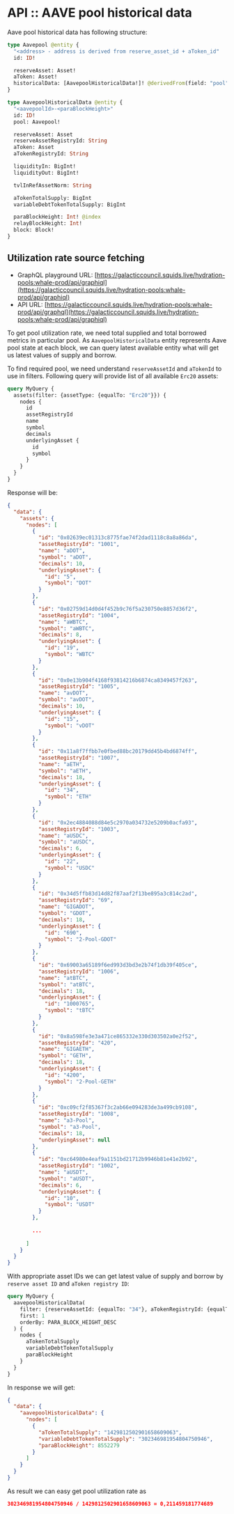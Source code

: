# API :: AAVE pool historical data

Aave pool historical data has following structure:

```graphql
type Aavepool @entity {
  "<address> - address is derived from reserve_asset_id + aToken_id"
  id: ID!

  reserveAsset: Asset!
  aToken: Asset!
  historicalData: [AavepoolHistoricalData!]! @derivedFrom(field: "pool")
}

type AavepoolHistoricalData @entity {
  "<aavepoolId>-<paraBlockHeight>"
  id: ID!
  pool: Aavepool!

  reserveAsset: Asset
  reserveAssetRegistryId: String
  aToken: Asset
  aTokenRegistryId: String

  liquidityIn: BigInt!
  liquidityOut: BigInt!

  tvlInRefAssetNorm: String

  aTokenTotalSupply: BigInt
  variableDebtTokenTotalSupply: BigInt

  paraBlockHeight: Int! @index
  relayBlockHeight: Int!
  block: Block!
}
```

## Utilization rate source fetching

- GraphQL playground URL: [https://galacticcouncil.squids.live/hydration-pools:whale-prod/api/graphiql](https://galacticcouncil.squids.live/hydration-pools:whale-prod/api/graphiql)
- API URL: [https://galacticcouncil.squids.live/hydration-pools:whale-prod/api/graphql](https://galacticcouncil.squids.live/hydration-pools:whale-prod/api/graphiql)

To get pool utilization rate, we need total supplied and total borrowed metrics in particular pool. As `AavepoolHistoricalData` entity represents Aave pool state at each block, we can query latest available entity what will get us latest values of supply and borrow.

To find required pool, we need understand `reserveAssetId` and `aTokenId` to use in filters. Following query will provide list of all available `Erc20` assets:

```graphql
query MyQuery {
  assets(filter: {assetType: {equalTo: "Erc20"}}) {
    nodes {
      id
      assetRegistryId
      name
      symbol
      decimals
      underlyingAsset {
        id
        symbol
      }
    }
  }
} 
```

Response will be:

```json
{
  "data": {
    "assets": {
      "nodes": [
        {
          "id": "0x02639ec01313c8775fae74f2dad1118c8a8a86da",
          "assetRegistryId": "1001",
          "name": "aDOT",
          "symbol": "aDOT",
          "decimals": 10,
          "underlyingAsset": {
            "id": "5",
            "symbol": "DOT"
          }
        },
        {
          "id": "0x02759d14d0d4f452b9c76f5a230750e8857d36f2",
          "assetRegistryId": "1004",
          "name": "aWBTC",
          "symbol": "aWBTC",
          "decimals": 8,
          "underlyingAsset": {
            "id": "19",
            "symbol": "WBTC"
          }
        },
        {
          "id": "0x0e13b904f4168f93814216b6874ca8349457f263",
          "assetRegistryId": "1005",
          "name": "avDOT",
          "symbol": "avDOT",
          "decimals": 10,
          "underlyingAsset": {
            "id": "15",
            "symbol": "vDOT"
          }
        },
        {
          "id": "0x11a8f7ffbb7e0fbed88bc20179dd45b4bd6874ff",
          "assetRegistryId": "1007",
          "name": "aETH",
          "symbol": "aETH",
          "decimals": 18,
          "underlyingAsset": {
            "id": "34",
            "symbol": "ETH"
          }
        },
        {
          "id": "0x2ec4884088d84e5c2970a034732e5209b0acfa93",
          "assetRegistryId": "1003",
          "name": "aUSDC",
          "symbol": "aUSDC",
          "decimals": 6,
          "underlyingAsset": {
            "id": "22",
            "symbol": "USDC"
          }
        },
        {
          "id": "0x34d5ffb83d14d82f87aaf2f13be895a3c814c2ad",
          "assetRegistryId": "69",
          "name": "GIGADOT",
          "symbol": "GDOT",
          "decimals": 18,
          "underlyingAsset": {
            "id": "690",
            "symbol": "2-Pool-GDOT"
          }
        },
        {
          "id": "0x69003a65189f6ed993d3bd3e2b74f1db39f405ce",
          "assetRegistryId": "1006",
          "name": "atBTC",
          "symbol": "atBTC",
          "decimals": 18,
          "underlyingAsset": {
            "id": "1000765",
            "symbol": "tBTC"
          }
        },
        {
          "id": "0x8a598fe3e3a471ce865332e330d303502a0e2f52",
          "assetRegistryId": "420",
          "name": "GIGAETH",
          "symbol": "GETH",
          "decimals": 18,
          "underlyingAsset": {
            "id": "4200",
            "symbol": "2-Pool-GETH"
          }
        },
        {
          "id": "0xc09cf2f85367f3c2ab66e094283de3a499cb9108",
          "assetRegistryId": "1008",
          "name": "a3-Pool",
          "symbol": "a3-Pool",
          "decimals": 18,
          "underlyingAsset": null
        },
        {
          "id": "0xc64980e4eaf9a1151bd21712b9946b81e41e2b92",
          "assetRegistryId": "1002",
          "name": "aUSDT",
          "symbol": "aUSDT",
          "decimals": 6,
          "underlyingAsset": {
            "id": "10",
            "symbol": "USDT"
          }
        },
        
        ...
        
      ]
    }
  }
}
```

With appropriate asset IDs we can get latest value of supply and borrow by `reserve asset ID` and `aToken registry ID`:

```graphql
query MyQuery {
  aavepoolHistoricalData(
    filter: {reserveAssetId: {equalTo: "34"}, aTokenRegistryId: {equalTo: "1007"}}
    first: 1
    orderBy: PARA_BLOCK_HEIGHT_DESC
  ) {
    nodes {
      aTokenTotalSupply
      variableDebtTokenTotalSupply
      paraBlockHeight
    }
  }
}
```

In response we will get:

```json
{
  "data": {
    "aavepoolHistoricalData": {
      "nodes": [
        {
          "aTokenTotalSupply": "1429812502901658609063",
          "variableDebtTokenTotalSupply": "302346981954804750946",
          "paraBlockHeight": 8552279
        }
      ]
    }
  }
}
```

As result we can easy get pool utilization rate as 

```json
302346981954804750946 / 1429812502901658609063 = 0,211459181774689
```